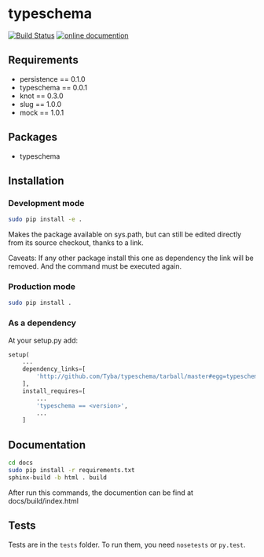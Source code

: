 typeschema
===========

[![Build Status](http://ci.tyba.cc/buildStatus/icon?job=Tyba/typeschema)](http://ci.tyba.cc/job/Tyba/job/typeschema/) [![online documention](http://b.repl.ca/v1/online-documention-blue.png)](http://tyba:tyb4d0cs@docs.tyba.cc/typeschema/)

Requirements
------------

* persistence == 0.1.0
* typeschema == 0.0.1
* knot == 0.3.0
* slug == 1.0.0
* mock == 1.0.1

Packages
--------

* typeschema

Installation
------------

### Development mode
```sh
sudo pip install -e .
```

Makes the package available on sys.path, but can still be edited directly from 
its source checkout, thanks to a link.

Caveats: If any other package install this one as dependency the link will be
removed. And the command must be executed again.

### Production mode
```sh
sudo pip install .
```

### As a dependency
At your setup.py add:
```python
setup(
    ...
    dependency_links=[
        'http://github.com/Tyba/typeschema/tarball/master#egg=typeschema-<version>'
    ],
    install_requires=[
        ...
        'typeschema == <version>',
        ...
    ]
```

Documentation
-------------


```sh
cd docs
sudo pip install -r requirements.txt
sphinx-build -b html . build
```

After run this commands, the documention can be find at docs/build/index.html


Tests
-----

Tests are in the `tests` folder.
To run them, you need `nosetests` or `py.test`.
